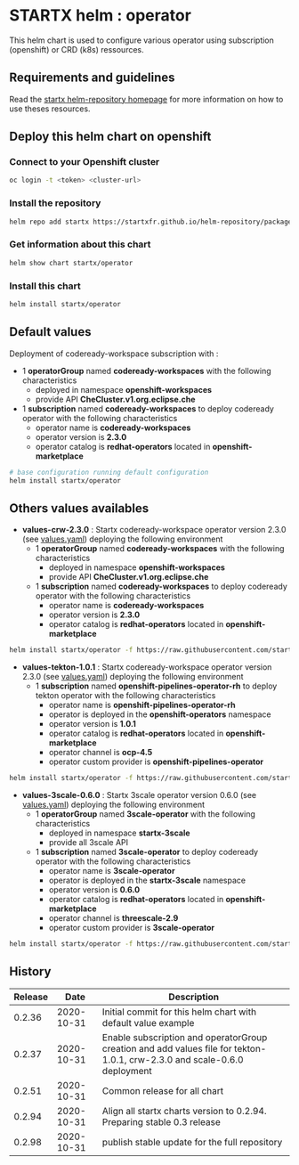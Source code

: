 # STARTX helm : operator

This helm chart is used to configure various operator using subscription (openshift) or CRD (k8s) ressources.

## Requirements and guidelines

Read the [startx helm-repository homepage](https://startxfr.github.io/helm-repository) for
more information on how to use theses resources.

## Deploy this helm chart on openshift

### Connect to your Openshift cluster

```bash
oc login -t <token> <cluster-url>
```

### Install the repository

```bash
helm repo add startx https://startxfr.github.io/helm-repository/packages/
```

### Get information about this chart

```bash
helm show chart startx/operator
```

### Install this chart

```bash
helm install startx/operator
```

## Default values

Deployment of codeready-workspace subscription with :

- 1 **operatorGroup** named **codeready-workspaces** with the following characteristics
  - deployed in namespace **openshift-workspaces**
  - provide API **CheCluster.v1.org.eclipse.che**
- 1 **subscription** named **codeready-workspaces** to deploy codeready operator with the following characteristics
  - operator name is **codeready-workspaces**
  - operator version is **2.3.0**
  - operator catalog is **redhat-operators** located in **openshift-marketplace**

```bash
# base configuration running default configuration
helm install startx/operator
```

## Others values availables

- **values-crw-2.3.0** : Startx codeready-workspace operator version 2.3.0 (see [values.yaml](https://raw.githubusercontent.com/startxfr/helm-repository/master/charts/operator/values-crw-2.3.0.yaml)) deploying the following environment
  - 1 **operatorGroup** named **codeready-workspaces** with the following characteristics
    - deployed in namespace **openshift-workspaces**
    - provide API **CheCluster.v1.org.eclipse.che**
  - 1 **subscription** named **codeready-workspaces** to deploy codeready operator with the following characteristics
    - operator name is **codeready-workspaces**
    - operator version is **2.3.0**
    - operator catalog is **redhat-operators** located in **openshift-marketplace**

```bash
helm install startx/operator -f https://raw.githubusercontent.com/startxfr/helm-repository/master/charts/operator/values-crw-2.3.0.yaml
```

- **values-tekton-1.0.1** : Startx codeready-workspace operator version 2.3.0 (see [values.yaml](https://raw.githubusercontent.com/startxfr/helm-repository/master/charts/operator/values-tekton-1.0.1.yaml)) deploying the following environment
  - 1 **subscription** named **openshift-pipelines-operator-rh** to deploy tekton operator with the following characteristics
    - operator name is **openshift-pipelines-operator-rh**
    - operator is deployed in the **openshift-operators** namespace
    - operator version is **1.0.1**
    - operator catalog is **redhat-operators** located in **openshift-marketplace**
    - operator channel is **ocp-4.5**
    - operator custom provider is **openshift-pipelines-operator**

```bash
helm install startx/operator -f https://raw.githubusercontent.com/startxfr/helm-repository/master/charts/operator/values-tekton-1.0.1.yaml
```

- **values-3scale-0.6.0** : Startx 3scale operator version 0.6.0 (see [values.yaml](https://raw.githubusercontent.com/startxfr/helm-repository/master/charts/operator/values-3scale-0.6.0.yaml)) deploying the following environment
  - 1 **operatorGroup** named **3scale-operator** with the following characteristics
    - deployed in namespace **startx-3scale**
    - provide all 3scale API
  - 1 **subscription** named **3scale-operator** to deploy codeready operator with the following characteristics
    - operator name is **3scale-operator**
    - operator is deployed in the **startx-3scale** namespace
    - operator version is **0.6.0**
    - operator catalog is **redhat-operators** located in **openshift-marketplace**
    - operator channel is **threescale-2.9**
    - operator custom provider is **3scale-operator**

```bash
helm install startx/operator -f https://raw.githubusercontent.com/startxfr/helm-repository/master/charts/operator/values-3scale-0.6.0.yaml
```

## History

| Release | Date       | Description
| ------- | ---------- | -----------------------------------------------------
| 0.2.36  | 2020-10-31 | Initial commit for this helm chart with default value example
| 0.2.37  | 2020-10-31 | Enable subscription and operatorGroup creation and add values file for tekton-1.0.1, crw-2.3.0 and scale-0.6.0 deployment
| 0.2.51  | 2020-10-31 | Common release for all chart
| 0.2.94  | 2020-10-31 | Align all startx charts version to 0.2.94. Preparing stable 0.3 release
| 0.2.98  | 2020-10-31 | publish stable update for the full repository
